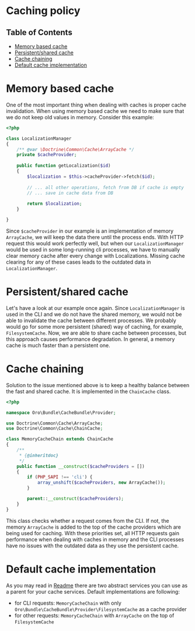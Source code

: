Caching policy
==============

Table of Contents
-----------------
 - [Memory based cache](#memory-based-cache)
 - [Persistent/shared cache](#persistent/shared-cache)
 - [Cache chaining](#cache-chaining)
 - [Default cache implementation](#default-cache-implementation)


Memory based cache
==================

One of the most important thing when dealing with caches is proper cache invalidation.
When using memory based cache we need to make sure that we do not keep old values in memory. Consider this example:

```php
<?php

class LocalizationManager
{
    /** @var \Doctrine\Common\Cache\ArrayCache */
    private $cacheProvider;
    
    public function getLocalization($id)
    {
        $localization = $this->cacheProvider->fetch($id);
        
        // ... all other operations, fetch from DB if cache is empty
        // ... save in cache data from DB
        
        return $localization;
    }

}
```

Since `$cacheProvider` in our example is an implementation of memory `ArrayCache`, we will keep the data there until the process ends. With HTTP request this would work perfectly well, but when our `LocalizationManager` would be used in some long-running cli 
processes, we have to manually clear memory cache after every change with Localizations. 
Missing cache clearing for any of these cases leads to the outdated data in `LocalizationManager`.

Persistent/shared cache
=======================

Let's have a look at our example once again. Since `LocalizationManager` is used in the CLI and we do not have the shared 
memory, we would not be able to invalidate the cache between different processes. We probably would go for some
more persistent (shared) way of caching, for example, `FilesystemCache`. Now, we are able to share cache between
processes, but this approach causes performance degradation. In general, a memory cache is much faster than a persistent one.


Cache chaining
==============

Solution to the issue mentioned above is to keep a healthy balance between the fast and shared cache. It is implemented in the `ChainCache` class.

```php
<?php

namespace Oro\Bundle\CacheBundle\Provider;

use Doctrine\Common\Cache\ArrayCache;
use Doctrine\Common\Cache\ChainCache;

class MemoryCacheChain extends ChainCache
{
    /**
     * {@inheritdoc}
     */
    public function __construct($cacheProviders = [])
    {
        if (PHP_SAPI !== 'cli') {
            array_unshift($cacheProviders, new ArrayCache());
        }

        parent::__construct($cacheProviders);
    }
}

```

This class checks whether a request comes from the CLI. If not, the memory `ArrayCache` is added to the top
of the cache providers which are being used for caching. With these priorities set, all HTTP requests gain performance when dealing with caches in memory and the CLI processes have no issues with the outdated data as they use the persistent cache.


Default cache implementation
============================

As you may read in [Readme](../../readme.md#abstract-cache-services) there are two abstract services you can use as a 
parent for your cache services. Default implementations are following:
 - for CLI requests: `MemoryCacheChain` with only `Oro\Bundle\CacheBundle\Provider\FilesystemCache` as a cache provider
 - for other requests: `MemoryCacheChain` with `ArrayCache` on the top of `FilesystemCache`

